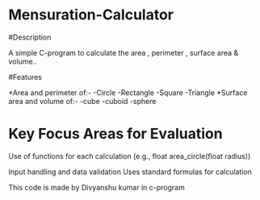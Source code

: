 # Mensuration-Calculator
#Description

A simple C-program to calculate the area , perimeter , surface area &amp; volume..

#Features

 *Area and perimeter of:-
      -Circle
      -Rectangle
      -Square
      -Triangle
 *Surface area and volume of:-
      -cube
      -cuboid
      -sphere

# Key Focus Areas for Evaluation

Use of functions for each calculation (e.g., float area_circle(float radius))

Input handling and data validation
Uses standard formulas for calculation


This code is made by Divyanshu kumar in c-program 

